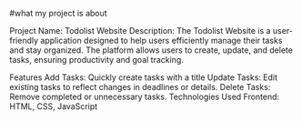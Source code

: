 #what my project is about

Project Name: Todolist Website
Description:
The Todolist Website is a user-friendly application designed to help users efficiently manage their tasks and stay organized. The platform allows users to create, update, and delete tasks, ensuring productivity and goal tracking.

Features
Add Tasks: Quickly create tasks with a title 
Update Tasks: Edit existing tasks to reflect changes in deadlines or details.
Delete Tasks: Remove completed or unnecessary tasks.
Technologies Used
Frontend: HTML, CSS, JavaScript
